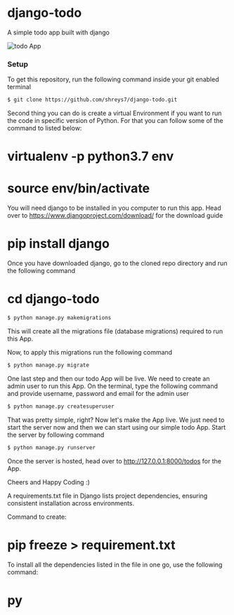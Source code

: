 # django-todo
A simple todo app built with django

![todo App](https://raw.githubusercontent.com/shreys7/django-todo/develop/staticfiles/todoApp.png)
### Setup
To get this repository, run the following command inside your git enabled terminal
```bash
$ git clone https://github.com/shreys7/django-todo.git
```

Second thing you can do is create a virtual Environment if you want to run the code in specific version of Python. 
For that you can follow some of the command to listed below:
 # virtualenv -p python3.7 env 
 # source env/bin/activate



You will need django to be installed in you computer to run this app. Head over to https://www.djangoproject.com/download/ for the download guide

# pip install django


Once you have downloaded django, go to the cloned repo directory and run the following command

# cd django-todo


```bash
$ python manage.py makemigrations
```

This will create all the migrations file (database migrations) required to run this App.

Now, to apply this migrations run the following command
```bash
$ python manage.py migrate
```

One last step and then our todo App will be live. We need to create an admin user to run this App. On the terminal, type the following command and provide username, password and email for the admin user
```bash
$ python manage.py createsuperuser
```

That was pretty simple, right? Now let's make the App live. We just need to start the server now and then we can start using our simple todo App. Start the server by following command

```bash
$ python manage.py runserver
```

Once the server is hosted, head over to http://127.0.0.1:8000/todos for the App.

Cheers and Happy Coding :)


A requirements.txt file in Django lists project dependencies, ensuring consistent installation across environments.

Command to create:
# pip freeze > requirement.txt

To install all the dependencies listed in the file in one go, use the following command:

# py


